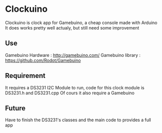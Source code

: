 # Clockuino
Clockuino is clock app for Gamebuino, a cheap console made with Arduino
It does works pretty well actualy, but still need some improvement

## Use
Gamebuino Hardware : http://gamebuino.com/
Gamebuino library : https://github.com/Rodot/Gamebuino

## Requirement
It requires a DS3231 I2C Module to run, code for this clock module is DS3231.h and DS3231.cpp
Of cours it also require a Gamebuino

## Future
Have to finish the DS3231's classes and the main code to provides a full app
